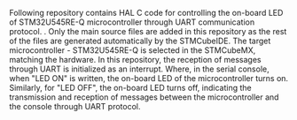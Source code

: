 Following repository contains HAL C code for controlling the on-board LED of STM32U545RE-Q microcontroller through UART communication protocol.
. Only the main source files are added in this repository as the rest of the files are generated automatically by the STMCubeIDE.
The target microcontroller - STM32U545RE-Q is selected in the STMCubeMX, matching the hardware.
In this repository, the reception of messages through UART is initialized as an interrupt.
Where, in the serial console, when "LED ON" is written, the on-board LED of the microcontroller turns on.
Similarly, for "LED OFF", the on-board LED turns off, indicating the transmission and reception of messages between the microcontroller and the console through UART protocol.
